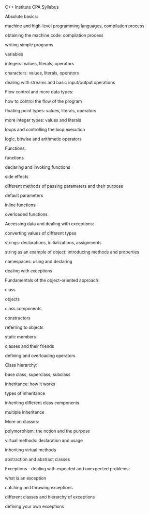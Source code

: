 C++ Institute CPA Syllabus


Absolute basics:

machine and high-level programming languages, compilation process

obtaining the machine code: compilation process

writing simple programs

variables

integers: values, literals, operators

characters: values, literals, operators

dealing with streams and basic input/output operations



Flow control and more data types:

how to control the flow of the program

floating point types: values, literals, operators

more integer types: values and literals

loops and controlling the loop execution

logic, bitwise and arithmetic operators



Functions:

functions

declaring and invoking functions

side effects

different methods of passing parameters and their purpose

default parameters

inline functions

overloaded functions



Accessing data and dealing with exceptions:

converting values of different types

strings: declarations, initializations, assignments

string as an example of object: introducing methods and properties

namespaces: using and declaring

dealing with exceptions



Fundamentals of the object-oriented approach:

class

objects

class components

constructors

referring to objects

static members

classes and their friends

defining and overloading operators



Class hierarchy:

base class, superclass, subclass

inheritance: how it works

types of inheritance

inheriting different class components

multiple inheritance



More on classes:

polymorphism: the notion and the purpose

virtual methods: declaration and usage

inheriting virtual methods

abstraction and abstract classes



Exceptions - dealing with expected and unexpected problems:

what is an exception

catching and throwing exceptions

different classes and hierarchy of exceptions

defining your own exceptions
